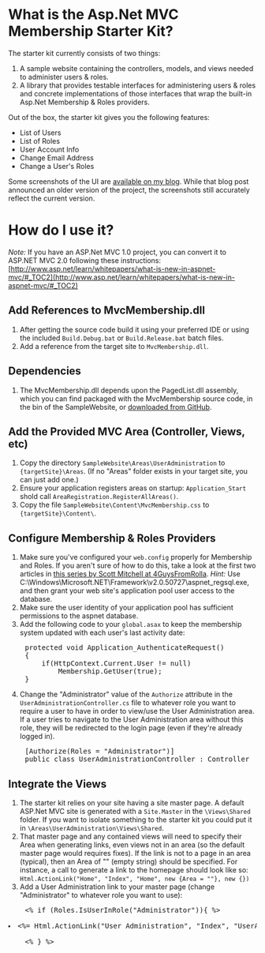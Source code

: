 # What is the Asp.Net MVC Membership Starter Kit?

The starter kit currently consists of two things:

1. A sample website containing the controllers, models, and views needed to administer users & roles.
2. A library that provides testable interfaces for administering users & roles and concrete implementations of those interfaces that wrap the built-in Asp.Net Membership & Roles providers.

Out of the box, the starter kit gives you the following features:

* List of Users
* List of Roles
* User Account Info
* Change Email Address
* Change a User's Roles

Some screenshots of the UI are [available on my blog](http://www.squaredroot.com/2009/08/07/mvcmembership-release-1-0/). While that blog post announced an older version of the project, the screenshots still accurately reflect the current version.

# How do I use it?

*Note:* If you have an ASP.Net MVC 1.0 project, you can convert it to ASP.NET MVC 2.0 following these
instructions:
[http://www.asp.net/learn/whitepapers/what-is-new-in-aspnet-mvc/#_TOC2](http://www.asp.net/learn/whitepapers/what-is-new-in-aspnet-mvc/#_TOC2)

## Add References to MvcMembership.dll
  
1. After getting the source code build it using your preferred IDE or using the included `Build.Debug.bat` or `Build.Release.bat` batch files.
2. Add a reference from the target site to `MvcMembership.dll`.

## Dependencies

1. The MvcMembership.dll depends upon the PagedList.dll assembly, which you can find packaged with the MvcMembership source code, in the bin of the SampleWebsite, or [downloaded from GitHub](http://github.com/TroyGoode/PagedList).

## Add the Provided MVC Area (Controller, Views, etc)
 
1. Copy the directory `SampleWebsite\Areas\UserAdministration` to `{targetSite}\Areas`. (If no "Areas" folder exists in your target site, you can just add one.)
2. Ensure your application registers areas on startup: `Application_Start` shold call `AreaRegistration.RegisterAllAreas()`.
3. Copy the file `SampleWebsite\Content\MvcMembership.css` to `{targetSite}\Content\`.

## Configure Membership & Roles Providers

1. Make sure you've configured your `web.config` properly for Membership and Roles. If you aren't sure of how to do this, take a look at the first two articles in [this series by Scott Mitchell at 4GuysFromRolla](http://www.4guysfromrolla.com/articles/120705-1.aspx). *Hint:* Use C:\Windows\Microsoft.NET\Framework\v2.0.50727\aspnet_regsql.exe, and then grant your web site's application pool user access to the database.
2. Make sure the user identity of your application pool has sufficient permissions to the aspnet database.
3. Add the following code to your `global.asax` to keep the membership system updated with each user's last activity date:
<pre>
    protected void Application_AuthenticateRequest()
    {
        if(HttpContext.Current.User != null)
            Membership.GetUser(true);
    }
</pre>
4. Change the "Administrator" value of the `Authorize` attribute in the `UserAdministrationController.cs` file to whatever role you want to require a user to have in order to view/use the User Administration area. If a user tries to navigate to the User Administration area without this role, they will be redirected to the login page (even if they're already logged in).
<pre>
    [Authorize(Roles = "Administrator")]
    public class UserAdministrationController : Controller
</pre>

## Integrate the Views

1. The starter kit relies on your site having a site master page. A default ASP.Net MVC site is generated with a `Site.Master` in the `\Views\Shared` folder. If you want to isolate something to the starter kit you could put it in `\Areas\UserAdministration\Views\Shared`.
2. That master page and any contained views will need to specify their Area when generating links, even views not in an area (so the default master page would requires fixes). If the link is not to a page in an area (typical), then an Area of "" (empty string) should be specified. For instance, a call to generate a link to the homepage should look like so:
    `Html.ActionLink("Home", "Index", "Home", new {Area = ""}, new {})`
3. Add a User Administration link to your master page (change "Administrator" to whatever role you want to use):
<pre>
    <% if (Roles.IsUserInRole("Administrator")){ %>
        <li><%= Html.ActionLink("User Administration", "Index", "UserAdministration", new { Area = "UserAdministration" }, new { })%></li>
    <% } %>
</pre>